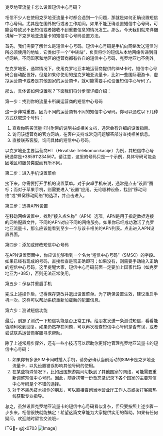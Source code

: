 克罗地亚流量卡怎么设置短信中心号码？

相信不少人在使用克罗地亚流量卡时都会遇到一个问题，那就是如何正确设置短信中心号码。尤其是在国外旅行或者工作期间，如果不能正确设置短信中心号码，可能会导致发不出短信或者接收不到重要信息的情况发生。那么，今天我们就来详细讲解一下克罗地亚流量卡的短信中心号码设置方法。

首先，我们需要了解什么是短信中心号码。短信中心号码是手机向网络发送短信时所必须使用的地址，它类似于一个“中转站”，负责将你的短信从本地网络传递到目标网络。不同国家和地区的运营商都有各自的短信中心号码，克罗地亚也不例外。

在克罗地亚，通常情况下，使用克罗地亚本地运营商提供的SIM卡时，短信中心号码会自动配置好。但是如果你使用的是克罗地亚流量卡，比如一些国际漫游卡、虚拟运营商卡或者是其他国家的运营商卡，就可能需要手动设置短信中心号码了。

那么，具体该如何设置呢？下面我们将分步骤详细介绍：

第一步：找到你的流量卡所属运营商的短信中心号码

这一步非常重要，因为不同的运营商有不同的短信中心号码。你可以通过以下几种方式获取这个号码：

1. 查看你购买流量卡时附带的说明书或相关文档，通常会有详细的设置指南。
2. 访问该运营商的官方网站，在客户支持或常见问题解答部分查找相关信息。
3. 直接联系客服，询问具体的短信中心号码。

以克罗地亚主要运营商HT（Hrvatske Telekomunikacije）为例，其短信中心号码通常是+385911234567。请注意，这里的号码只是一个示例，具体号码可能会因地区和服务类型而有所不同。

第二步：进入手机设置菜单

接下来，你需要打开手机的设置菜单。对于安卓手机来说，通常是点击“设置”图标；而对于苹果手机，则需要进入“设置”应用。无论哪种设备，找到“移动网络”或“蜂窝移动网络”的选项，并点击进入。

第三步：选择APN设置

在移动网络设置中，找到“接入点名称”（APN）选项。APN是用于指定数据连接的网络配置文件，不同的APN对应不同的网络服务。如果你已经成功激活了克罗地亚流量卡，那么应该能看到至少一个与该卡相关的APN列表。点击进入APN设置界面。

第四步：添加或修改短信中心号码

在APN设置页面中，你应该能够看到一个名为“短信中心号码”（SMSC）的字段。如果已经有现成的号码，直接检查是否正确即可；如果没有，则需要手动输入正确的短信中心号码。这里提醒大家，短信中心号码前面一定要加上国家代码（如克罗地亚为+385），否则无法正常使用。

第五步：保存并重启手机

完成上述操作后，记得保存更改并退出设置菜单。为了确保设置生效，建议重启手机一次。这样可以帮助系统重新加载新的配置信息。

第六步：测试短信功能

最后，别忘了测试一下短信功能是否正常工作。给朋友发送一条测试短信，看看能否顺利收到回复。如果仍然存在问题，可以再次检查短信中心号码是否有误，或者尝试联系运营商客服寻求帮助。

除了上述常规步骤外，还有一些小技巧可以帮助你更好地管理克罗地亚流量卡的短信中心号码：

1. 如果你有多张SIM卡同时插入手机，请务必确认当前活动的SIM卡是克罗地亚流量卡，以免设置错误影响其他号码的使用。
2. 在某些特殊情况下，比如出国旅游期间切换到了其他国家的网络，可能需要重新调整短信中心号码。因此，随身携带一份备忘录记录下各个国家的主要短信中心号码是个不错的选择。
3. 对于不熟悉技术操作的朋友，可以直接咨询当地营业厅工作人员或拨打客服热线获取专业指导。

总之，虽然设置克罗地亚流量卡的短信中心号码看似复杂，但只要按照上述步骤一步步来，相信很快就能搞定！希望这篇文章能为大家提供实用的帮助。如果有任何疑问，欢迎随时留言交流哦~

[TG💪+ @jx0703 ![Image](https://github.com/user-attachments/assets/dbca1d08-cadb-493c-b0ec-ad6f7a83f270)]